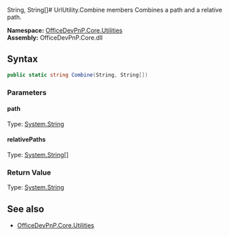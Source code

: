 String, String[]# UrlUtility.Combine members
Combines a path and a relative path.  

**Namespace:** [OfficeDevPnP.Core.Utilities](OfficeDevPnP.Core.Utilities.md)  
**Assembly:** OfficeDevPnP.Core.dll  
## Syntax
```C#
public static string Combine(String, String[])
```
### Parameters
#### path
Type: [System.String](System.String.md) 
#### 
#### relativePaths
Type: [System.String[]](System.String[].md) 
#### 
### Return Value
Type: [System.String](System.String.md)
## See also
- [OfficeDevPnP.Core.Utilities](OfficeDevPnP.Core.Utilities.md)
